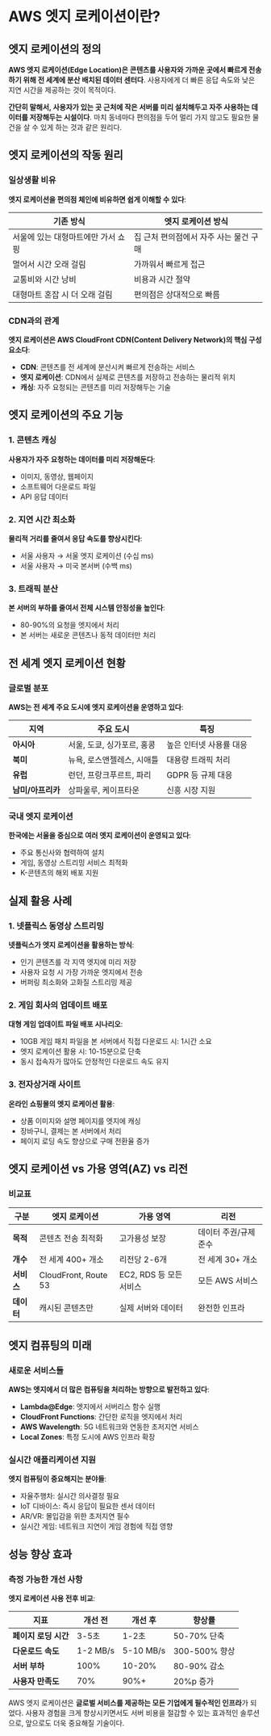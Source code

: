 # AWS 엣지 로케이션이란?

## 엣지 로케이션의 정의

**AWS 엣지 로케이션(Edge Location)은 콘텐츠를 사용자와 가까운 곳에서 빠르게 전송하기 위해 전 세계에 분산 배치된 데이터 센터다**. 사용자에게 더 빠른 응답 속도와 낮은 지연 시간을 제공하는 것이 목적이다.

**간단히 말해서, 사용자가 있는 곳 근처에 작은 서버를 미리 설치해두고 자주 사용하는 데이터를 저장해두는 시설이다**. 마치 동네마다 편의점을 두어 멀리 가지 않고도 필요한 물건을 살 수 있게 하는 것과 같은 원리다.

## 엣지 로케이션의 작동 원리

### 일상생활 비유

**엣지 로케이션을 편의점 체인에 비유하면 쉽게 이해할 수 있다**:

| 기존 방식 | 엣지 로케이션 방식 |
|-----------|-------------------|
| 서울에 있는 대형마트에만 가서 쇼핑 | 집 근처 편의점에서 자주 사는 물건 구매 |
| 멀어서 시간 오래 걸림 | 가까워서 빠르게 접근 |
| 교통비와 시간 낭비 | 비용과 시간 절약 |
| 대형마트 혼잡 시 더 오래 걸림 | 편의점은 상대적으로 빠름 |

### CDN과의 관계

**엣지 로케이션은 AWS CloudFront CDN(Content Delivery Network)의 핵심 구성 요소다**:

- **CDN**: 콘텐츠를 전 세계에 분산시켜 빠르게 전송하는 서비스
- **엣지 로케이션**: CDN에서 실제로 콘텐츠를 저장하고 전송하는 물리적 위치
- **캐싱**: 자주 요청되는 콘텐츠를 미리 저장해두는 기술

## 엣지 로케이션의 주요 기능

### 1. 콘텐츠 캐싱

**사용자가 자주 요청하는 데이터를 미리 저장해둔다**:
- 이미지, 동영상, 웹페이지
- 소프트웨어 다운로드 파일
- API 응답 데이터

### 2. 지연 시간 최소화

**물리적 거리를 줄여서 응답 속도를 향상시킨다**:
- 서울 사용자 → 서울 엣지 로케이션 (수십 ms)
- 서울 사용자 → 미국 본서버 (수백 ms)

### 3. 트래픽 분산

**본 서버의 부하를 줄여서 전체 시스템 안정성을 높인다**:
- 80-90%의 요청을 엣지에서 처리
- 본 서버는 새로운 콘텐츠나 동적 데이터만 처리

## 전 세계 엣지 로케이션 현황

### 글로벌 분포

**AWS는 전 세계 주요 도시에 엣지 로케이션을 운영하고 있다**:

| 지역 | 주요 도시 | 특징 |
|------|-----------|------|
| **아시아** | 서울, 도쿄, 싱가포르, 홍콩 | 높은 인터넷 사용률 대응 |
| **북미** | 뉴욕, 로스앤젤레스, 시애틀 | 대용량 트래픽 처리 |
| **유럽** | 런던, 프랑크푸르트, 파리 | GDPR 등 규제 대응 |
| **남미/아프리카** | 상파울루, 케이프타운 | 신흥 시장 지원 |

### 국내 엣지 로케이션

**한국에는 서울을 중심으로 여러 엣지 로케이션이 운영되고 있다**:
- 주요 통신사와 협력하여 설치
- 게임, 동영상 스트리밍 서비스 최적화
- K-콘텐츠의 해외 배포 지원

## 실제 활용 사례

### 1. 넷플릭스 동영상 스트리밍

**넷플릭스가 엣지 로케이션을 활용하는 방식**:
- 인기 콘텐츠를 각 지역 엣지에 미리 저장
- 사용자 요청 시 가장 가까운 엣지에서 전송
- 버퍼링 최소화와 고화질 스트리밍 제공

### 2. 게임 회사의 업데이트 배포

**대형 게임 업데이트 파일 배포 시나리오**:
- 10GB 게임 패치 파일을 본 서버에서 직접 다운로드 시: 1시간 소요
- 엣지 로케이션 활용 시: 10-15분으로 단축
- 동시 접속자가 많아도 안정적인 다운로드 속도 유지

### 3. 전자상거래 사이트

**온라인 쇼핑몰의 엣지 로케이션 활용**:
- 상품 이미지와 설명 페이지를 엣지에 캐싱
- 장바구니, 결제는 본 서버에서 처리
- 페이지 로딩 속도 향상으로 구매 전환율 증가

## 엣지 로케이션 vs 가용 영역(AZ) vs 리전

### 비교표

| 구분 | 엣지 로케이션 | 가용 영역 | 리전 |
|------|---------------|-----------|------|
| **목적** | 콘텐츠 전송 최적화 | 고가용성 보장 | 데이터 주권/규제 준수 |
| **개수** | 전 세계 400+ 개소 | 리전당 2-6개 | 전 세계 30+ 개소 |
| **서비스** | CloudFront, Route 53 | EC2, RDS 등 모든 서비스 | 모든 AWS 서비스 |
| **데이터** | 캐시된 콘텐츠만 | 실제 서버와 데이터 | 완전한 인프라 |

## 엣지 컴퓨팅의 미래

### 새로운 서비스들

**AWS는 엣지에서 더 많은 컴퓨팅을 처리하는 방향으로 발전하고 있다**:

- **Lambda@Edge**: 엣지에서 서버리스 함수 실행
- **CloudFront Functions**: 간단한 로직을 엣지에서 처리
- **AWS Wavelength**: 5G 네트워크와 연동한 초저지연 서비스
- **Local Zones**: 특정 도시에 AWS 인프라 확장

### 실시간 애플리케이션 지원

**엣지 컴퓨팅이 중요해지는 분야들**:
- 자율주행차: 실시간 의사결정 필요
- IoT 디바이스: 즉시 응답이 필요한 센서 데이터
- AR/VR: 몰입감을 위한 초저지연 필수
- 실시간 게임: 네트워크 지연이 게임 경험에 직접 영향

## 성능 향상 효과

### 측정 가능한 개선 사항

**엣지 로케이션 사용 전후 비교**:

| 지표 | 개선 전 | 개선 후 | 향상률 |
|------|---------|---------|--------|
| **페이지 로딩 시간** | 3-5초 | 1-2초 | 50-70% 단축 |
| **다운로드 속도** | 1-2 MB/s | 5-10 MB/s | 300-500% 향상 |
| **서버 부하** | 100% | 10-20% | 80-90% 감소 |
| **사용자 만족도** | 70% | 90%+ | 20%p 증가 |

AWS 엣지 로케이션은 **글로벌 서비스를 제공하는 모든 기업에게 필수적인 인프라**가 되었다. 사용자 경험을 크게 향상시키면서도 서버 비용을 절감할 수 있는 효과적인 솔루션으로, 앞으로도 더욱 중요해질 기술이다.
